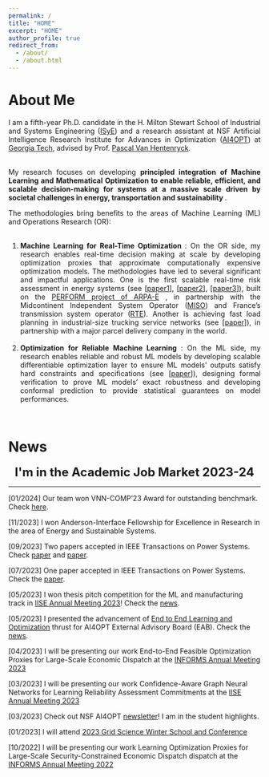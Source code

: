 ```yaml
---
permalink: /
title: "HOME"
excerpt: "HOME"
author_profile: true
redirect_from: 
  - /about/
  - /about.html
---
```



**About Me**
======
<div style="text-align: justify;"> 

I am a fifth-year Ph.D. candidate in the H. Milton Stewart School of Industrial and Systems Engineering (<a href="https://www.isye.gatech.edu/">ISyE</a>) and a research assistant at NSF Artificial Intelligence Research Institute for Advances in Optimization (<a href="https://www.ai4opt.org/">AI4OPT</a>) at <a href="https://www.gatech.edu/">Georgia Tech</a>, advised by Prof. <a href="https://sites.gatech.edu/pascal-van-hentenryck/">Pascal Van Hentenryck</a>. <br> <br>

My research focuses on developing <b> principled integration of Machine Learning and Mathematical Optimization to enable reliable, efficient, and scalable decision-making for systems at a massive scale driven by societal challenges in energy, transportation and sustainability </b>. 

The methodologies bring benefits to the areas of Machine Learning (ML) and Operations Research (OR): <br>  <br>
1. <b> Machine Learning for Real-Time Optimization </b>: On the OR side, my research enables real-time decision making at scale by developing optimization proxies that approximate computationally expensive optimization models. The methodologies have led to several significant and impactful applications. One is the first scalable real-time risk assessment in energy systems (see [<a href="https://ieeexplore.ieee.org/document/10256159">paper1</a>], [<a href="https://ieeexplore.ieee.org/document/10256159">paper2</a>], [<a href="https://www.sciencedirect.com/science/article/abs/pii/S0378779622006629">paper3</a>]), built on the <a href="https://arpa-e.energy.gov/technologies/projects/risk-aware-market-clearing-power-systems-ramc">PERFORM project of ARPA-E</a>
, in partnership with the Midcontinent Independent System Operator (<a href="https://www.misoenergy.org/">MISO</a>) and France’s transmission system operator (<a href="https://www.rte-france.com/en/home">RTE</a>). Another is achieving fast load planning in industrial-size trucking service networks (see [<a href="https://arxiv.org/pdf/2307.04050.pdf">paper</a>]), in partnership with a major parcel delivery company in the world. <br>  <br>
2. <b>Optimization for Reliable Machine Learning </b>: On the ML side, my research enables reliable and robust ML models by developing scalable differentiable optimization layer to ensure ML models’ outputs satisfy hard constraints and specifications (see [<a href="https://ieeexplore.ieee.org/document/10256159">paper</a>]), designing formal verification to prove ML models’ exact robustness and developing conformal prediction to provide statistical guarantees on model performances. 
</div>
 <br>

**News**
======

<p style="text-align: center;"><font size="5"><b>I'm in the Academic Job Market 2023-24</b></font></p>

---
[01/2024] Our team won VNN-COMP’23 Award for outstanding benchmark. Check [here](https://github.com/Wenbo11/Wenbo11.github.io/blob/master/vnncomp2023_certificate_ml4acopf.pdf).

[11/2023] I won Anderson-Interface Fellowship for Excellence in Research in the area of Energy and Sustainable Systems.

[09/2023] Two papers accepted in IEEE Transactions on Power Systems. Check [paper](https://arxiv.org/pdf/2304.11726.pdf) and [paper](https://arxiv.org/pdf/2301.08840.pdf).

[07/2023] One paper accepted in IEEE Transactions on Power Systems. Check the [paper](https://arxiv.org/pdf/2211.15755.pdf).

[05/2023] I won thesis pitch competition for the ML and manufacturing track in [IISE Annual Meeting 2023](https://www.iise.org/Annual/)! Check the [news](https://www.ai4opt.org/news-events/wenbo-chen-wins-thesis-pitch-competition-ml-and-manufacturing).

[05/2023] I presented the advancement of [End to End Learning and Optimization](https://www.ai4opt.org/end-end-learning-and-optimization) thrust for AI4OPT External Advisory Board (EAB). Check the [news](https://www.ai4opt.org/news-events/ai4opt-holds-meeting-eab-discuss-latest-research-developments).

[04/2023] I will be presenting our work End-to-End Feasible Optimization Proxies for Large-Scale Economic Dispatch at the [INFORMS Annual Meeting 2023](https://meetings.informs.org/wordpress/phoenix2023/)

[03/2023] I will be presenting our work Confidence-Aware Graph Neural Networks for Learning Reliability Assessment Commitments at the [IISE Annual Meeting 2023](https://www.iise.org/Annual/)

[03/2023] Check out NSF AI4OPT [newsletter](https://www.ai4opt.org/sites/default/files/newsletter/march-2023.pdf)! I am in the student highlights.

[01/2023] I will attend [2023 Grid Science Winter School and Conference](https://web.cvent.com/event/e157468f-6e59-4b53-8a23-3874fe4ed31e/summary)

[10/2022] I will be presenting our work Learning Optimization Proxies for Large-Scale Security-Constrained Economic Dispatch dispatch at the [INFORMS Annual Meeting 2022](https://meetings.informs.org/wordpress/indianapolis2022/)

<script type='text/javascript' id='clustrmaps' src='//cdn.clustrmaps.com/map_v2.js?cl=ffffff&w=450&t=tt&d=egpxRs9v7VzCUiiWU5X_DY0KyHy0rYIzCgDf9wHE8e8'></script>